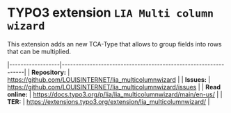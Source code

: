 # TYPO3 extension `LIA Multi column wizard`

This extension adds an new TCA-Type that allows to group fields into rows that can be multiplied.

|------------------|----------------------------------------------------------------|
| **Repository:**  | https://github.com/LOUISINTERNET/lia_multicolumnwizard         |
| **Issues:**      | https://github.com/LOUISINTERNET/lia_multicolumnwizard/issues  |
| **Read online:** | https://docs.typo3.org/p/lia/lia_multicolumnwizard/main/en-us/ |
| **TER:**         | https://extensions.typo3.org/extension/lia_multicolumnwizard/  |


